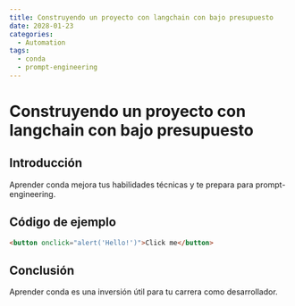 ```yaml
---
title: Construyendo un proyecto con langchain con bajo presupuesto
date: 2028-01-23
categories:
  - Automation
tags:
  - conda
  - prompt-engineering
---
```


# Construyendo un proyecto con langchain con bajo presupuesto

## Introducción

Aprender conda mejora tus habilidades técnicas y te prepara para prompt-engineering.

## Código de ejemplo

```html
<button onclick="alert('Hello!')">Click me</button>
```

## Conclusión

Aprender conda es una inversión útil para tu carrera como desarrollador.